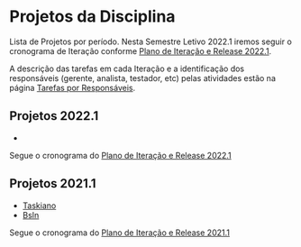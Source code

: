 # Projetos da Disciplina

Lista de Projetos por período. Nesta Semestre Letivo 2022.1 iremos seguir o cronograma de Iteração conforme [Plano de Iteração e Release 2022.1](20221/cronograma.md). 

A descrição das tarefas em cada Iteração e a identificação dos responsáveis (gerente, analista, testador, etc) pelas atividades estão na página [Tarefas por Responsáveis](../docs/doc-tarefas.md).

## Projetos 2022.1

* 

Segue o cronograma do [Plano de Iteração e Release 2022.1](20221/cronograma.md)

## Projetos 2021.1

* [Taskiano](https://github.com/wanessabezerra/Taskiano)
* [BsIn](https://github.com/JFmaia/BsIn)

Segue o cronograma do [Plano de Iteração e Release 2021.1](20211/iteracao.md)
